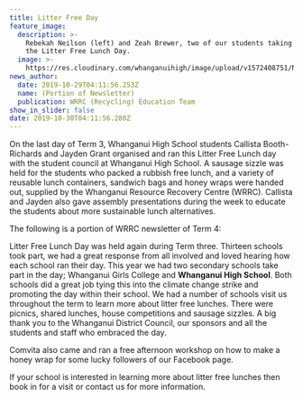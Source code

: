 ```yaml
---
title: Litter Free Day
feature_image:
  description: >-
    Rebekah Neilson (left) and Zeah Brewer, two of our students taking part in
    the Litter Free Lunch Day.
  image: >-
    https://res.cloudinary.com/whanganuihigh/image/upload/v1572408751/News/litter_free_WHS_students.jpg
news_author:
  date: 2019-10-29T04:11:56.253Z
  name: (Portion of Newsletter)
  publication: WRRC (Recycling) Education Team
show_in_slider: false
date: 2019-10-30T04:11:56.280Z
---
```

On the last day of Term 3, Whanganui High School students Callista Booth-Richards and Jayden Grant organised and ran this Litter Free Lunch day with the student council at Whanganui High School.  A sausage sizzle was held for the students who packed a rubbish free lunch, and a variety of reusable lunch containers, sandwich bags and honey wraps were handed out, supplied by the Whanganui Resource Recovery Centre (WRRC).  Callista and Jayden also gave assembly presentations during the week to educate the students about more sustainable lunch alternatives.

The following is a portion of WRRC newsletter of Term 4:

Litter Free Lunch Day was held again during Term three. Thirteen schools took part, we had a great response from all involved and loved hearing how each school ran their day. This year we had two secondary schools take part in the day; Whanganui Girls College and **Whanganui High School**. Both schools did a great job tying this into the climate change strike and promoting the day within their school.  We had a number of schools visit us throughout the term to learn more about litter free lunches. There were picnics, shared lunches, house competitions and sausage sizzles. A big thank you to the Whanganui District Council, our sponsors and all the students and staff who embraced the day. 

Comvita also came and ran a free afternoon workshop on how to make a honey wrap for some lucky followers of our Facebook page. 

If your school is interested in learning more about litter free lunches then book in for a visit or contact us for more information.
